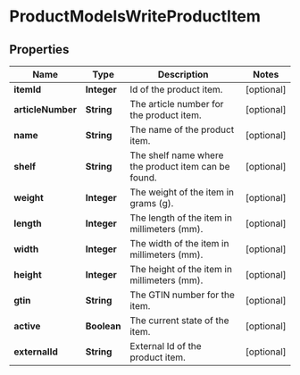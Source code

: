 

# ProductModelsWriteProductItem

## Properties

Name | Type | Description | Notes
------------ | ------------- | ------------- | -------------
**itemId** | **Integer** | Id of the product item. |  [optional]
**articleNumber** | **String** | The article number for the product item. |  [optional]
**name** | **String** | The name of the product item. |  [optional]
**shelf** | **String** | The shelf name where the product item can be found. |  [optional]
**weight** | **Integer** | The weight of the item in grams (g). |  [optional]
**length** | **Integer** | The length of the item in millimeters (mm). |  [optional]
**width** | **Integer** | The width of the item in millimeters (mm). |  [optional]
**height** | **Integer** | The height of the item in millimeters (mm). |  [optional]
**gtin** | **String** | The GTIN number for the item. |  [optional]
**active** | **Boolean** | The current state of the item. |  [optional]
**externalId** | **String** | External Id of the product item. |  [optional]




